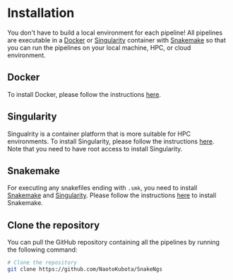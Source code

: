 # Installation

You don't have to build a local environment for each pipeline! All pipelines are executable in a [Docker](https://www.docker.com/) or [Singularity](https://sylabs.io/singularity/) container with [Snakemake](https://snakemake.readthedocs.io/en/stable/index.html) so that you can run the pipelines on your local machine, HPC, or cloud environment.

## Docker

To install Docker, please follow the instructions [here](https://docs.docker.com/install/).

## Singularity

Singualrity is a container platform that is more suitable for HPC environments. To install Singularity, please follow the instructions [here](https://docs.sylabs.io/guides/3.5/user-guide/quick_start.html#quick-installation-steps). Note that you need to have root access to install Singularity.

## Snakemake

For executing any snakefiles ending with `.smk`, you need to install [Snakemake](https://snakemake.readthedocs.io/en/stable/index.html) and [Singularity](https://sylabs.io/singularity/). Please follow the instructions [here](https://snakemake.readthedocs.io/en/stable/getting_started/installation.html) to install Snakemake.

## Clone the repository

You can pull the GitHub repository containing all the pipelines by running the following command:

``` bash
# Clone the repository
git clone https://github.com/NaotoKubota/SnakeNgs
```
